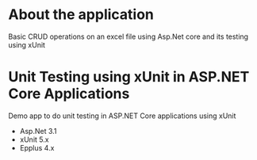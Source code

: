 # About the application

Basic CRUD operations on an excel file using Asp.Net core and its testing using xUnit

# Unit Testing using xUnit in ASP.NET Core Applications

Demo app to do unit testing in ASP.NET Core applications using xUnit

* Asp.Net 3.1
* xUnit 5.x
* Epplus 4.x
